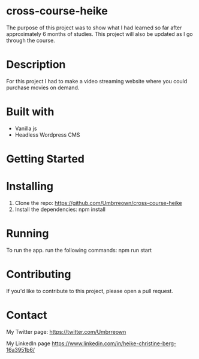 # cross-course-heike

The purpose of this project was to show what I had learned so far after approximately 6 months of studies. This project will also be updated as I go through the course.

# Description

For this project I had to make a video streaming website where you could purchase movies on demand.

# Built with

- Vanilla js
- Headless Wordpress CMS

# Getting Started

# Installing

1. Clone the repo:
   https://github.com/Umbrreown/cross-course-heike
2. Install the dependencies:
   npm install

# Running

To run the app. run the following commands:
npm run start

# Contributing

If you'd like to contribute to this project, please open a pull request.

# Contact

My Twitter page:
https://twitter.com/Umbrreown

My LinkedIn page
https://www.linkedin.com/in/heike-christine-berg-16a3951b6/
